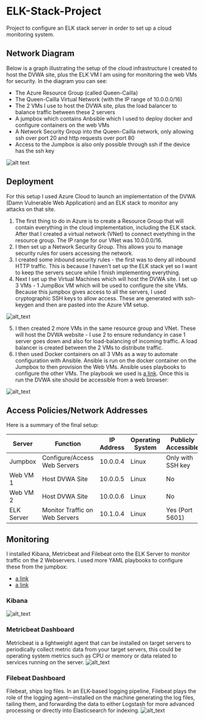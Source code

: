 # ELK-Stack-Project
Project to configure an ELK stack server in order to set up a cloud monitoring system. 

## Network Diagram
Below is a graph illustrating the setup of the cloud infrastructure I created to host the DVWA site, plus the ELK VM I am using for monitoring the web VMs for security.
In the diagram you can see:

- The Azure Resource Group (called Queen-Cailla)
- The Queen-Cailla Virtual Network (with the IP range of 10.0.0.0/16)
- The 2 VMs I use to host the DVWA site, plus the load balancer to balance traffic between these 2 servers
- A jumpbox which contains Anbsible which I used to deploy docker and configure containers on the web VMs
- A Network Security Group into the Queen-Cailla network, only allowing ssh over port 20 and http requests over port 80
- Access to the Jumpbox is also only possible through ssh if the device has the ssh key

![alt text](https://github.com/CaillaRose/ELK-Stack-Project/blob/main/images/Week12.jpg?raw=true)

## Deployment
For this setup I used Azure Cloud to launch an implementation of the DVWA (Damn Vulnerable Web Application) and an ELK stack to monitor any attacks on that site. 
1. The first thing to do in Azure is to create a Resource Group that will contain everything in the cloud implementation, including the ELK stack. After that I created a virtual network (VNet) to connect evetything in the resource group. The IP range for our VNet was 10.0.0.0/16.
2. I then set up a Network Security Group. This allows you to manage security rules for users accessing the network.
3. I created some inbound security rules - the first was to deny all inbound HTTP traffic. This is because I haven't set up the ELK stack yet so I want to keep the servers secure while I finish implementing everything.
4.  Next I set up the Virtual Machines which will host the DVWA site. I set up 3 VMs - 1 JumpBox VM which will be used to configure the site VMs. Because this jumpbox gives access to all the servers, I used cryptographic SSH keys to allow access. These are generated with ssh-keygen and then are pasted into the Azure VM setup.

![alt_text](https://github.com/CaillaRose/ELK-Stack-Project/blob/main/images/jumpbox.jpg?raw=true)

5. I then created 2 more VMs in the same resource group and VNet. These will host the DVWA website - I use 2 to ensure redundancy in case 1 server goes down and also for load-balancing of incoming traffic. A load balancer is created between the 2 VMs to distribute traffic.
6. I then used Docker containers on all 3 VMs as a way to automate configuration with Ansible. Ansible is run on the docker container on the Jumpbox to then provision the Web VMs. Ansible uses playbooks to configure the other VMs. The playbook we used is [a link](https://github.com/CaillaRose/ELK-Stack-Project/blob/main/Ansible/elk_playbook.yml.txt). Once this is run the DVWA site should be accessible from a web browser:

![alt_text](https://github.com/CaillaRose/ELK-Stack-Project/blob/main/images/dvwa.png?raw=true)

## Access Policies/Network Addresses
Here is a summary of the final setup:

| Server | Function | IP Address | Operating System | Publicly Accessible | 
| ------ | -------- | ---------- | ---------------- | ------------------- | 
| Jumpbox | Configure/Access Web Servers | 10.0.0.4 | Linux | Only with SSH key |
| Web VM 1 | Host DVWA Site | 10.0.0.5 | Linux | No |
| Web VM 2 | Host DVWA Site | 10.0.0.6 | Linux | No |
| ELK Server | Monitor Traffic on Web Servers | 10.1.0.4 | Linux | Yes (Port 5601) |


## Monitoring
I installed Kibana, Metricbeat and Filebeat onto the ELK Server to monitor traffic on the 2 Webservers.
I used more YAML playbooks to configure these from the jumpbox:
-  [a link](https://github.com/CaillaRose/ELK-Stack-Project/blob/main/Ansible/filebeat-playbook.yml.txt)
-  [a link](https://github.com/CaillaRose/ELK-Stack-Project/blob/main/Ansible/metricbeat-playbook.yml.txt)

### Kibana
![alt_text](https://github.com/CaillaRose/ELK-Stack-Project/blob/main/images/kibana.PNG?raw=true)

### Metricbeat Dashboard
Metricbeat is a lightweight agent that can be installed on target servers to periodically collect metric data from your target servers, this could be operating system metrics such as CPU or memory or data related to services running on the server. 
![alt_text](https://github.com/CaillaRose/ELK-Stack-Project/blob/main/images/metricbeat.PNG?raw=true)

### Filebeat Dashboard
Filebeat, ships log files. In an ELK-based logging pipeline, Filebeat plays the role of the logging agent—installed on the machine generating the log files, tailing them, and forwarding the data to either Logstash for more advanced processing or directly into Elasticsearch for indexing.
![alt_text](https://github.com/CaillaRose/ELK-Stack-Project/blob/main/images/filebeat.PNG?raw=true)


